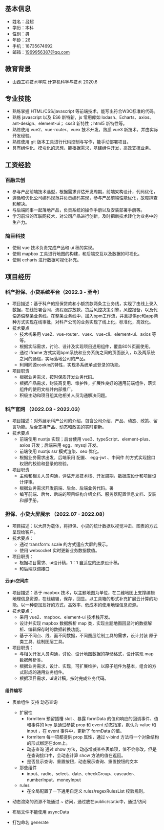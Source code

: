 ## 基本信息
- 姓名：吕超
- 学历：本科
- 性别：男
- 年龄：26
- 手机：18735674692
- 邮箱：1969956387@qq.com

## 教育背景
- 山西工程技术学院 计算机科学与技术 2020.6

## 专业技能
- 熟练掌握 HTML/CSS/javascript 等前端技术，能写出符合W3C标准的代码。
- 熟练 javascript 以及 ES6 新特新，js 常用库如 lodash、Echarts、axios、ant-design、element-ui； css3 新特性；html5 新特性等。
- 熟练使用 vue2、vue-router、vuex 技术开发，熟悉 vue3 新技术，并由实际开发经验。
- 熟练使用 git 版本工具进行代码控制与写作，能手动部署项目。
- 具有组件化、模块化的思想，能根据需求，基建组件开发，高效支撑业务。

## 工资经验
### 百融云创
- 参与产品前端技术选型，根据需求评估开发周期，前端架构设计，代码优化，
- 遵循和优化公司编码规范并负责编码实现，参与产品前端性能优化，故障排查和解决。
- 与后端同事一起落地产品，负责系统的操作手册以及安装部署手册等。
- 学习前沿的互联网技术，对公司产品进行创新，及时把新技术转化为业务中的生产力。
### 简巨科技
- 使用 vue 技术负责完成产品和 ui 稿的实现。
- 使用 mapbox 工具进行地图的构建，和后端交互以及数据的可视化。
- 使用 echarts 进行数据可视化补充。

## 项目经历
### 科产担保、小贷系统平台（2022.3 - 至今）
- 项目描述：基于科产的担保贷款和小额贷款两条主业务线，实现了由线上录入数据，在线签署合同，流程跟踪放款，贷后风控决策引擎，风控报备，以及代偿追偿整条业务线。在整条业务线中，加入bpm工作流，并且提供pc和app两种方式实现在线审批，对科产公司的业务实现了线上化，标准化，高效化。
- 技术要点
  - 技术栈采用 vue2、vue-router、vuex、vue-cli、element-ui、axios 等等。
  - 根据实际需求，讨论、设计及实现项目通用组件，覆盖80%页面使用。
  - 通过 iframe 方式实现bpm系统和业务系统之间的页面嵌入，以及两系统之间的通信，实际落地公司的产品。
  - 利用同源cookie的特性，实现多系统单点登录的功能。
- 项目职责
  - 根据业务需求，按时保质开发业务代码。
  - 根据产品需求，封装高复用、维护性，扩展性良好的通用前端组件，落实组件的使用文档并内部推广。
  - 积极主动和项目组其他相关人员沟通解决问题。

### 科产官网 （2022.03 - 2022.03）
- 项目描述：对外展示科产公司的介绍，包含公司介绍、产品、动态、政策、留言功能。后台支持产品、动态和政策的实时更新。
- 技术要点
  - 前端使用 nuxtjs 实现；后台使用 vue3、typeScript、element-plus、axios 开发；后端采用 egg、mysql 开发。
  - 前端使用 nuxtjs ssr 模式渲染、seo 优化。
  - 根据业务需求出发，后端采用 配置、 egg-jwt 、中间件 的方式实现接口权限的校验和登录的校验。
- 项目职责
  - 主动和相关人员沟通，评估开发技术栈、开发周期，数据库设计和项目设计评审。
  - 根据业务需求开发前端、后台、后端业务代码。署
  - 编写前端、后台、后端的项目结构介绍文档、服务器配置信息文档、安装和部手册。

### 担保、小贷大屏展示 （2022.07 - 2022.08）
- 项目描述：以大屏为载体，将担保、小贷的统计数据以视觉冲击、图表的方式呈现给客户。
- 技术要点：
  - 通过 transform: scale 的方式适应大屏的展示。
  - 使用 websocket 实时更新业务数据数值。
- 项目职责：
  - 根据项目需求、ui设计稿，1：1 自适应的还原设计稿。
  - 和后端联调接口

#### 云gis空间库
- 项目描述：基于 mapbox 技术，以主题地图为单位，在二维地图上支撑编辑地理信息资源，在线编辑，保存，回显。以工具箱的形式补充扩展云计算的功能。以一种更加友好的方式，高效率、低成本的使用地理信息资源。
- 技术要点：
  - 采用 vue2、mapbox、element-ui 技术栈开发。
  - 设计并实现 mapbox 数据解析 map 类，实现主题地图回显时的数据解析、编辑保存时的数据转换功能。
  - 基于不同点、线、面不同数据，不同图层绘制工具的需求，设计封装 原子类工具、绘制图层工具。
- 项目职责：
  - 与相关开发人员沟通，讨论、设计地图数据的存储格式，设计实现 map 数据解析类。
  - 根据业务需求，设计、实现，可扩展维护，以原子组件为基本，组合的方式形成的通用业务组件。
  - 根据项目需求，ui设计稿，按时完成业务代码。


#### 组件编写
- 表单组件 支持 动态查询
  - 扩展性
    - formItem 预留插槽 slot 、暴露 formData 的值和响应的回调事件、值和事件的 key 是通过参数 prop 和 event 动态指定，默认为 value 和 input ，在 event 事件中，更新了 formData 的值。
    - formItem 每一项都提供 prop 属性，通过 v-bind 方法将一个对象结构的形式绑定在dom上。
    - 动态查询 通过 show 方法，动态增减某些表单项，值不会修改，但是在查询接口中，会动态计算 show 方法的值在返回。
    - 是否显示查询、重置按钮，动态展示查询、重置按钮的文本
  - 那些组件
    - input、radio、select、date、checkGroup、cascader、numberInput、moneyInput
  - rules
    - 在全局配置了一下通用自定义 rules/regexRulesList 校验规则。

- 动态渲染的资源不能通过 ~ 访问，通过放在public/static中，通过/访问
- 布局文件不能使用 asyncData
- 打包命名 generate